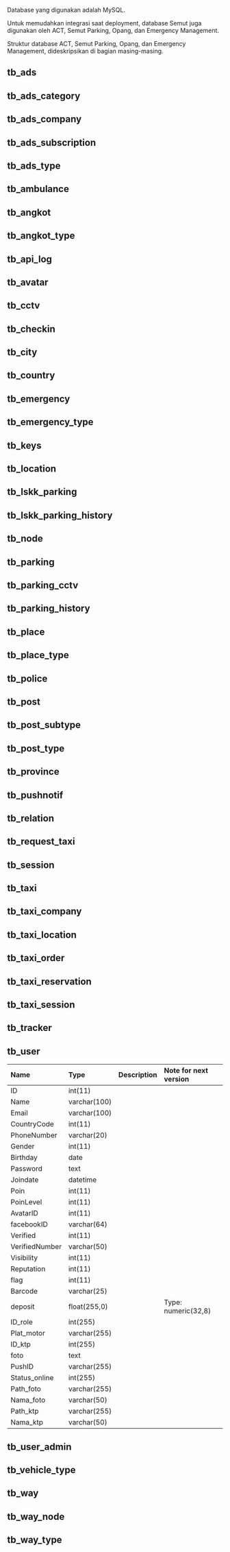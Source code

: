 Database yang digunakan adalah MySQL.

Untuk memudahkan integrasi saat deployment, database Semut juga digunakan oleh ACT, Semut Parking, Opang, dan Emergency Management.

Struktur database ACT, Semut Parking, Opang, dan Emergency Management, dideskripsikan di bagian masing-masing.

## tb\_ads

## tb\_ads\_category

## tb\_ads\_company

## tb\_ads\_subscription

## tb\_ads\_type

## tb\_ambulance

## tb\_angkot

## tb\_angkot\_type

## tb\_api\_log

## tb\_avatar

## tb\_cctv

## tb\_checkin

## tb\_city

## tb\_country

## tb\_emergency

## tb\_emergency\_type

## tb\_keys

## tb\_location

## tb\_lskk\_parking

## tb\_lskk\_parking\_history

## tb\_node

## tb\_parking

## tb\_parking\_cctv

## tb\_parking\_history

## tb\_place

## tb\_place\_type

## tb\_police

## tb\_post

## tb\_post\_subtype

## tb\_post\_type

## tb\_province

## tb\_pushnotif

## tb\_relation

## tb\_request\_taxi

## tb\_session

## tb\_taxi

## tb\_taxi\_company

## tb\_taxi\_location

## tb\_taxi\_order

## tb\_taxi\_reservation

## tb\_taxi\_session

## tb\_tracker

## tb\_user

| Name | Type | Description | Note for next version |
| :--- | :--- | :--- | :--- |
| ID | int\(11\) |  |  |
| Name | varchar\(100\) |  |  |
| Email | varchar\(100\) |  |  |
| CountryCode | int\(11\) |  |  |
| PhoneNumber | varchar\(20\) |  |  |
| Gender | int\(11\) |  |  |
| Birthday | date |  |  |
| Password | text |  |  |
| Joindate | datetime |  |  |
| Poin | int\(11\) |  |  |
| PoinLevel | int\(11\) |  |  |
| AvatarID | int\(11\) |  |  |
| facebookID | varchar\(64\) |  |  |
| Verified | int\(11\) |  |  |
| VerifiedNumber | varchar\(50\) |  |  |
| Visibility | int\(11\) |  |  |
| Reputation | int\(11\) |  |  |
| flag | int\(11\) |  |  |
| Barcode | varchar\(25\) |  |  |
| deposit | float\(255,0\) |  | Type: numeric\(32,8\) |
| ID\_role | int\(255\) |  |  |
| Plat\_motor | varchar\(255\) |  |  |
| ID\_ktp | int\(255\) |  |  |
| foto | text |  |  |
| PushID | varchar\(255\) |  |  |
| Status\_online | int\(255\) |  |  |
| Path\_foto | varchar\(255\) |  |  |
| Nama\_foto | varchar\(50\) |  |  |
| Path\_ktp | varchar\(255\) |  |  |
| Nama\_ktp | varchar\(50\) |  |  |

## tb\_user\_admin

## tb\_vehicle\_type

## tb\_way

## tb\_way\_node

## tb\_way\_type



